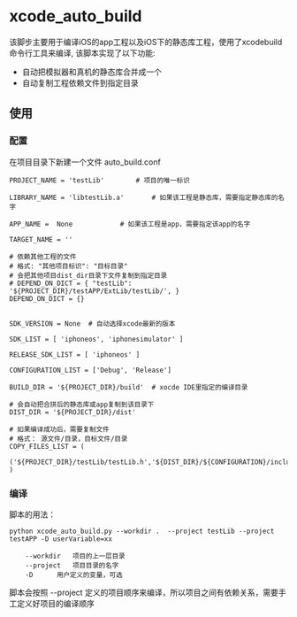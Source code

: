 # xcode_auto_build
该脚步主要用于编译iOS的app工程以及iOS下的静态库工程，使用了xcodebuild命令行工具来编译, 该脚本实现了以下功能:
 * 自动把模拟器和真机的静态库合并成一个
 * 自动复制工程依赖文件到指定目录


## 使用
### 配置
在项目目录下新建一个文件 auto_build.conf

```
PROJECT_NAME = 'testLib'		# 项目的唯一标识

LIBRARY_NAME = 'libtestLib.a'		# 如果该工程是静态库，需要指定静态库的名字

APP_NAME =  None			# 如果该工程是app，需要指定该app的名字

TARGET_NAME = ''

# 依赖其他工程的文件
# 格式: "其他项目标识": "目标目录"
# 会把其他项目dist_dir目录下文件复制到指定目录
# DEPEND_ON_DICT = { "testLib": '${PROJECT_DIR}/testAPP/ExtLib/testLib/', }
DEPEND_ON_DICT = {}			
				

SDK_VERSION = None  # 自动选择xcode最新的版本

SDK_LIST = [ 'iphoneos', 'iphonesimulator' ]

RELEASE_SDK_LIST = [ 'iphoneos' ]

CONFIGURATION_LIST = ['Debug', 'Release']

BUILD_DIR = '${PROJECT_DIR}/build'	# xocde IDE里指定的编译目录

# 会自动把合拼后的静态库或app复制到该目录下
DIST_DIR = '${PROJECT_DIR}/dist'	

# 如果编译成功后，需要复制文件
# 格式： 源文件/目录，目标文件/目录
COPY_FILES_LIST = (
	('${PROJECT_DIR}/testLib/testLib.h','${DIST_DIR}/${CONFIGURATION}/include/'),
)

```

### 编译
脚本的用法：

	python xcode_auto_build.py --workdir .  --project testLib --project testAPP -D userVariable=xx

```
	--workdir 	项目的上一层目录
	--project 	项目目录的名字
	-D 		用户定义的变量，可选	
```

脚本会按照 --project 定义的项目顺序来编译，所以项目之间有依赖关系，需要手工定义好项目的编译顺序
